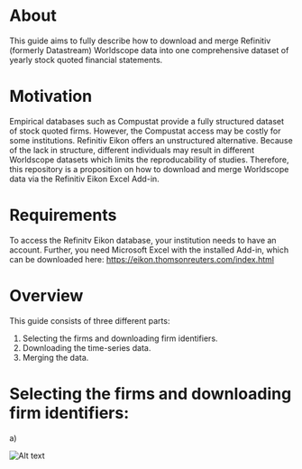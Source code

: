 # About
This guide aims to fully describe how to download and merge Refinitiv (formerly Datastream) Worldscope data into one comprehensive dataset of yearly stock quoted financial statements. 

# Motivation
Empirical databases such as Compustat provide a fully structured dataset of stock quoted firms. However, the Compustat access may be costly for some institutions. Refinitiv Eikon offers an unstructured alternative. Because of the lack in structure, different individuals may result in different Worldscope datasets which limits the reproducability of studies. Therefore, this repository is a proposition on how to download and merge Worldscope data via the Refinitiv Eikon Excel Add-in. 

# Requirements
To access the Refinitv Eikon database, your institution needs to have an account. Further, you need Microsoft Excel with the installed Add-in, which can be downloaded here: https://eikon.thomsonreuters.com/index.html 

# Overview
This guide consists of three different parts: 
1. Selecting the firms and downloading firm identifiers. 
2. Downloading the time-series data.
3. Merging the data. 

# Selecting the firms and downloading firm identifiers:
a) 

![Alt text](https://github.com/chardonnensp/Requests-to-rawData/blob/master/Static%20Data%20selection.PNG?raw=true "Optional Title")
